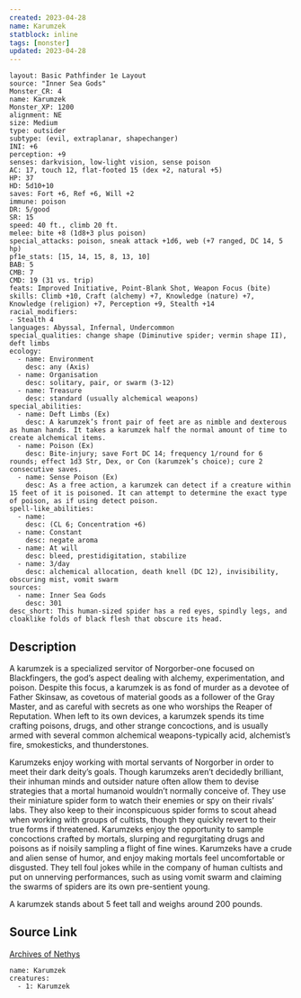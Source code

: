 ```yaml
---
created: 2023-04-28
name: Karumzek
statblock: inline
tags: [monster]
updated: 2023-04-28
---
```

```statblock
layout: Basic Pathfinder 1e Layout
source: "Inner Sea Gods"
Monster_CR: 4
name: Karumzek
Monster_XP: 1200
alignment: NE
size: Medium
type: outsider
subtype: (evil, extraplanar, shapechanger)
INI: +6
perception: +9
senses: darkvision, low-light vision, sense poison
AC: 17, touch 12, flat-footed 15 (dex +2, natural +5)
HP: 37
HD: 5d10+10
saves: Fort +6, Ref +6, Will +2
immune: poison
DR: 5/good
SR: 15
speed: 40 ft., climb 20 ft.
melee: bite +8 (1d8+3 plus poison)
special_attacks: poison, sneak attack +1d6, web (+7 ranged, DC 14, 5 hp)
pf1e_stats: [15, 14, 15, 8, 13, 10]
BAB: 5
CMB: 7
CMD: 19 (31 vs. trip)
feats: Improved Initiative, Point-Blank Shot, Weapon Focus (bite)
skills: Climb +10, Craft (alchemy) +7, Knowledge (nature) +7, Knowledge (religion) +7, Perception +9, Stealth +14
racial_modifiers:
- Stealth 4
languages: Abyssal, Infernal, Undercommon
special_qualities: change shape (Diminutive spider; vermin shape II), deft limbs
ecology:
  - name: Environment
    desc: any (Axis)
  - name: Organisation
    desc: solitary, pair, or swarm (3-12)
  - name: Treasure
    desc: standard (usually alchemical weapons)
special_abilities:
  - name: Deft Limbs (Ex)
    desc: A karumzek’s front pair of feet are as nimble and dexterous as human hands. It takes a karumzek half the normal amount of time to create alchemical items.
  - name: Poison (Ex)
    desc: Bite-injury; save Fort DC 14; frequency 1/round for 6 rounds; effect 1d3 Str, Dex, or Con (karumzek’s choice); cure 2 consecutive saves.
  - name: Sense Poison (Ex)
    desc: As a free action, a karumzek can detect if a creature within 15 feet of it is poisoned. It can attempt to determine the exact type of poison, as if using detect poison.
spell-like_abilities:
  - name:
    desc: (CL 6; Concentration +6)
  - name: Constant
    desc: negate aroma
  - name: At will
    desc: bleed, prestidigitation, stabilize
  - name: 3/day
    desc: alchemical allocation, death knell (DC 12), invisibility, obscuring mist, vomit swarm
sources:
  - name: Inner Sea Gods
    desc: 301
desc_short: This human-sized spider has a red eyes, spindly legs, and cloaklike folds of black flesh that obscure its head.
```
## Description
A karumzek is a specialized servitor of Norgorber-one focused on Blackfingers, the god’s aspect dealing with alchemy, experimentation, and poison. Despite this focus, a karumzek is as fond of murder as a devotee of Father Skinsaw, as covetous of material goods as a follower of the Gray Master, and as careful with secrets as one who worships the Reaper of Reputation. When left to its own devices, a karumzek spends its time crafting poisons, drugs, and other strange concoctions, and is usually armed with several common alchemical weapons-typically acid, alchemist’s fire, smokesticks, and thunderstones.

Karumzeks enjoy working with mortal servants of Norgorber in order to meet their dark deity’s goals. Though karumzeks aren’t decidedly brilliant, their inhuman minds and outsider nature often allow them to devise strategies that a mortal humanoid wouldn’t normally conceive of. They use their miniature spider form to watch their enemies or spy on their rivals’ labs. They also keep to their inconspicuous spider forms to scout ahead when working with groups of cultists, though they quickly revert to their true forms if threatened. Karumzeks enjoy the opportunity to sample concoctions crafted by mortals, slurping and regurgitating drugs and poisons as if noisily sampling a flight of fine wines. Karumzeks have a crude and alien sense of humor, and enjoy making mortals feel uncomfortable or disgusted. They tell foul jokes while in the company of human cultists and put on unnerving performances, such as using vomit swarm and claiming the swarms of spiders are its own pre-sentient young.

A karumzek stands about 5 feet tall and weighs around 200 pounds.
## Source Link
[Archives of Nethys](https://aonprd.com/MonsterDisplay.aspx?ItemName=Karumzek)
```encounter-table
name: Karumzek
creatures:
  - 1: Karumzek
```
